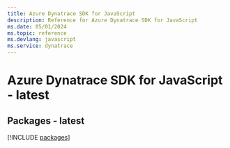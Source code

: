 ```yaml
---
title: Azure Dynatrace SDK for JavaScript
description: Reference for Azure Dynatrace SDK for JavaScript
ms.date: 05/01/2024
ms.topic: reference
ms.devlang: javascript
ms.service: dynatrace
---
```

# Azure Dynatrace SDK for JavaScript - latest
## Packages - latest
[!INCLUDE [packages](dynatrace-index.md)]